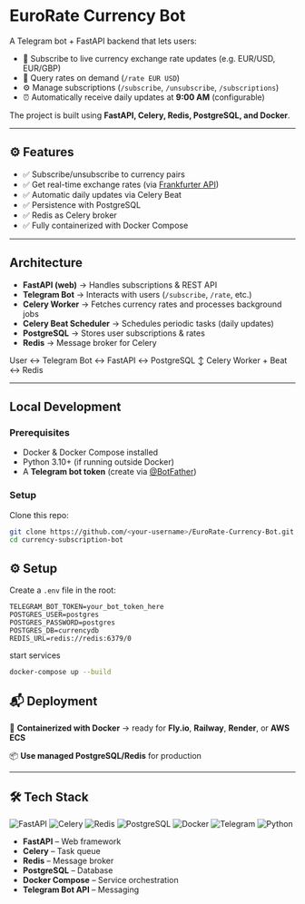 # EuroRate Currency Bot

A Telegram bot + FastAPI backend that lets users:

- 📩 Subscribe to live currency exchange rate updates (e.g. EUR/USD, EUR/GBP)  
- 🔎 Query rates on demand (`/rate EUR USD`)  
- ⚙️ Manage subscriptions (`/subscribe`, `/unsubscribe`, `/subscriptions`)  
- ⏰ Automatically receive daily updates at **9:00 AM** (configurable)  

The project is built using **FastAPI, Celery, Redis, PostgreSQL, and Docker**.

---

## ⚙️ Features

- ✅ Subscribe/unsubscribe to currency pairs  
- ✅ Get real-time exchange rates (via [Frankfurter API](https://www.frankfurter.app/))  
- ✅ Automatic daily updates via Celery Beat  
- ✅ Persistence with PostgreSQL  
- ✅ Redis as Celery broker  
- ✅ Fully containerized with Docker Compose  

---

## Architecture

- **FastAPI (web)** → Handles subscriptions & REST API  
- **Telegram Bot** → Interacts with users (`/subscribe`, `/rate`, etc.)  
- **Celery Worker** → Fetches currency rates and processes background jobs  
- **Celery Beat Scheduler** → Schedules periodic tasks (daily updates)  
- **PostgreSQL** → Stores user subscriptions & rates  
- **Redis** → Message broker for Celery  

User ↔ Telegram Bot ↔ FastAPI ↔ PostgreSQL
↕
Celery Worker + Beat ↔ Redis


---

## Local Development

### Prerequisites
- Docker & Docker Compose installed  
- Python 3.10+ (if running outside Docker)  
- A **Telegram bot token** (create via [@BotFather](https://t.me/BotFather))  

### Setup

Clone this repo:
```bash
git clone https://github.com/<your-username>/EuroRate-Currency-Bot.git
cd currency-subscription-bot
```

## ⚙️ Setup

Create a `.env` file in the root:

```env
TELEGRAM_BOT_TOKEN=your_bot_token_here
POSTGRES_USER=postgres
POSTGRES_PASSWORD=postgres
POSTGRES_DB=currencydb
REDIS_URL=redis://redis:6379/0
```
start services
```bash
docker-compose up --build
```

## 📬 Deployment

🐳 **Containerized with Docker** → ready for **Fly.io**, **Railway**, **Render**, or **AWS ECS**

📦 **Use managed PostgreSQL/Redis** for production

---

## 🛠️ Tech Stack

![FastAPI](https://img.shields.io/badge/FastAPI-009688?style=for-the-badge&logo=fastapi&logoColor=white)
![Celery](https://img.shields.io/badge/Celery-%2300C853.svg?style=for-the-badge&logo=celery&logoColor=white)
![Redis](https://img.shields.io/badge/Redis-DC382D?style=for-the-badge&logo=redis&logoColor=white)
![PostgreSQL](https://img.shields.io/badge/PostgreSQL-336791?style=for-the-badge&logo=postgresql&logoColor=white)
![Docker](https://img.shields.io/badge/Docker-2496ED?style=for-the-badge&logo=docker&logoColor=white)
![Telegram](https://img.shields.io/badge/Telegram_Bot_API-0088CC?style=for-the-badge&logo=telegram&logoColor=white)
![Python](https://img.shields.io/badge/Python-3776AB?style=for-the-badge&logo=python&logoColor=white)

- **FastAPI** – Web framework  
- **Celery** – Task queue  
- **Redis** – Message broker  
- **PostgreSQL** – Database  
- **Docker Compose** – Service orchestration  
- **Telegram Bot API** – Messaging
